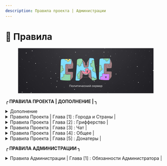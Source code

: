 ```yaml
---
description: Правила проекта | Администрации
---
```


# 📒 Правила

<figure><img src=".gitbook/assets/Oblozhka (1).jpg" alt=""><figcaption></figcaption></figure>

&#x20;                                                **╭** **ПРАВИЛА ПРОЕКТА | ДОПОЛНЕНИЕ | ╮**



<details>

<summary>Дополнение</summary>



* CountryMC игровой проект предназначеный для геймплея, и отдыха, он не несет в себе коммерческой деятельности.
* Игра на CountryMC является бесплатной, дополнения к геймплею за настоящие деньги ( Донат ), является лишь желанием игрока.
* CountryMC находиться вне политики, обсуждение мировой напряженности, и каких либо вооруженных конфликтов в мире, будет пресекаться Администраций.
* В случае если Администрация наказала Игрока, у игрока есть 24 часа на обжалование своего наказания. Администрация не имеет право наказывать игрока без доказательств. Во время разборок, Администратор обязан предоставить доказательства нарушения.
* CountryMC не поддерживает политику антисеметизма, Нацизма, Фашизма, Неонацизма, или какое либо проявление негатива к национальностям, и государствам.
* На проекте запрещено упоминание запрещенных на территории России | Белоруссии организаций.
* Игроки на проекте имеют право создавать государства с их мнением о вероисповедания и идеологии, CountryMC является игровым проектом, а свобода игроков играющих на нем превыше всего.

</details>

<details>

<summary>Правила Проекта | Глава [1] : Города и Страны |</summary>



1. **Создание города в неприспособленных для этого местах**\
   &#x20;<mark style="color:red;">◦  Наказание : Предупреждение. При неподчинении бан от 1 до 5 суток</mark>
2. **Создание города\союза с целью оскорбить кого либо**\
   &#x20;<mark style="color:red;">◦ Наказание : Бан от 1 до 15 суток и удаление города</mark>
3. **Создание региона не примыкающего к основному региону города**\
   &#x20;<mark style="color:red;">◦ Наказание : Предупреждение. При неподчинении бан от 1 до 5 суток и удаление региона</mark>
4. **Окружение другого города регионами своего города более чем на 75%**\
   &#x20;<mark style="color:red;">◦ Наказание : Предупреждение. При неподчинении бан от 1 до 15 суток и удаление города</mark>
5. **Создание регионов проходящих через крупные Реки, Проливы, Океаны и совмещенных с другим регионом города**\
   &#x20;<mark style="color:red;">◦ Наказание :  Предупреждение. При неподчинении бан от 1 до 5 суток и удаление региона</mark>
6. **Создание твинк-городов. Исключение: территории, на которые никто не претендует**\
   <mark style="color:red;">◦  Наказание : Предупреждение. При неподчинении бан от 1 до 15 суток и удаление города</mark>
7. **Создание города с  нечитаемыми буквами\символами**\
   <mark style="color:red;">◦  Наказание : Предупреждение. При неподчинении бан от 1 до 5 суток и удаление города и удаление города</mark>
8. **Запрещены постройки в воздухе, мап-арты и постройки под водой(площадь которых превышает 4 чанка)**\
   <mark style="color:red;">◦  Наказание : Предупреждение. При неподчинении бан от 1 до 5 суток и удаление города</mark>
9. **Создание города/страны с абсурдным названием. Решение об абсурдности названия принимает администрация**\
   <mark style="color:red;">◦  Наказание : Предупреждение с просьбой сменить название на корректное, если просьба не выполнена - принудительная смена названия на соответствующее текущему месту расположения название исторически и географически достоверного поселения, если в течении двух дней название было повторно измененно с нарушением - город принудительно станет руинами</mark>
10. **Создание города внутри территории другого города**\
    <mark style="color:red;">◦  Наказание : Предупреждение. При неподчинении бан от 1 до 5 суток и удаление города</mark>

</details>

<details>

<summary>Правила Проекта | Глава [2] : Грифферство |</summary>



1. **Вступление в город с целью воровства ресурсов из этого города**\
   &#x20;  <mark style="color:red;">◦  Наказание : Бан от 2 до 30 дней</mark>
2. **Намеренная порча ландшафта в городе или в радиусе 2 чанков вокруг города**\
   <mark style="color:red;">◦  Наказание : Бан от 2 до 30 дней</mark>
3. **Создание построек в городе в радиусе 2 чанков вокруг города, целью которых является: оскорбить, унизить, ухудшить внешнее состояние карты**\
   <mark style="color:red;">◦  Наказание : Бан от 2 до 10 дней</mark>
4. **Уничтожение или порча построек за пределами города, в радиусе 1 чанка вокруг города (торчащие из города здания, дороги между городами)**\
   <mark style="color:red;">◦  Наказание : Бан от 2 до 10 дней</mark>
5. **Убийство НПС(жителей), животных другого города**\
   <mark style="color:blue;">**Исключение : Во время рейда или если в городе включено ПВП**</mark>\
   <mark style="color:red;">◦  Наказание : Бан от 2 до 5 дней</mark>
6. **Создание или использование построек предназначенных для убийства (Трапка, Ловушка и т.д )**\
   <mark style="color:blue;">**Исключение : Создание или использование во время рейда**</mark>\
   <mark style="color:red;">◦  Наказание : Бан от 1 до 10 дней</mark>
7. **Блокирование выхода из порталов**\
   <mark style="color:red;">◦  Наказание : Бан от 10 до 30 дней</mark>
8. **Любой другой способ воровства ресурсов/разрушения блоков/убийства мобов и НПС в другом городе без разрешения мэра этого города**\
   <mark style="color:red;">◦  Наказание : Бан от 2 до 30 дней</mark>
9. **Убийство игроков в их городе**\
   <mark style="color:blue;">**Исключение : Во время рейда или если в городе включено ПВП**</mark>\
   <mark style="color:red;">◦  Наказание : Бан от нескольких часов до 5 дней</mark>

</details>

<details>

<summary>Правила Проекта | Глава [3] : Чат |</summary>



1. **Оскорбление игроков или их родных**\
   <mark style="color:red;">◦  Наказание : Мут от 20 до 2 часов</mark>
2. **Злоупотребление КАПСом**\
   <mark style="color:red;">◦  Наказание : Мут от 20 до 40 минут</mark>
3. **Флуд ( Более 2-х одинаковых сообщений ), или сообщений, несущих в себе смысл прошлого сообщения. Так-же флуд с дублирующим прошлым предложением, и началом следующего с таким же дублированием**\
   <mark style="color:red;">◦  Наказание : Мут от 20 до 40 минут | Повторное x2 |</mark>
4. **Оскорбление проекта**\
   <mark style="color:red;">◦  Наказание : Бан от 10 дней до Навсегда</mark>
5. **Выдача себя за другого человека**\
   <mark style="color:red;">◦  Наказание : Мут от 6 до 24 часов</mark>
6. &#x20;**Вводить игроков в заблуждение**\
   <mark style="color:red;">◦  Наказание : Мут от 20 до 40 минут или Бан от 1 до 24 часов</mark>
7. **Разжигание межнациональных розней**\
   <mark style="color:red;">◦  Наказание : Мут от 80 минут до 3 часов</mark>
8. **Травля игрока**\
   <mark style="color:red;">◦  Наказание : Мут от 1 до 6 часов</mark>
9. **Отправка бессодержательных сообщений**\
   <mark style="color:red;">◦  Наказание : Мут от 20 до 40 минут | Повторное x2 |</mark>
10. **Попрошайничество у администрации более одного раза**\
    <mark style="color:red;">◦  Наказание : Мут от 10 до 30 минут</mark>
11. **Администрация имеет право выдать наказание игроку, чьи сообщения могут испортить положительный игровой опыт других игроков**\
    <mark style="color:red;">◦  Наказание : Мут от 10 минут до 30 суток</mark>\


</details>

<details>

<summary>Правила Проекта | Глава [4] : Общее |</summary>



1. **Использование/Хранение постороннего программного обеспечения помогающего облегчить геймплей**\
   <mark style="color:red;">◦  Наказание : Бан от 7 до 45 дней</mark>\
   <mark style="color:blue;">**Признание до проверки снижает срок на 30% с округлением в большую сторону.**</mark>
2. **Никнеймы, содержащие в себе непристойную\оскорбительную суть**\
   <mark style="color:red;">◦  Наказание : Бан Навсегда</mark>
3. **Любое содействие нарушившим правила сервера игрокам**\
   <mark style="color:red;">◦  Наказание : Бан от 1 до 5 недель</mark>\
   <mark style="color:blue;">**Признание до проверки снижает срок на 30% с округлением в большую сторону.**</mark>
4. **Попытка обхода бана**\
   <mark style="color:red;">◦  Наказание : Бан от 1 до 5 недель</mark>
5. **Использование недоработок сервера**\
   <mark style="color:red;">◦  Наказание : Бан от 1 дня до Навсегда</mark>\
   <mark style="color:blue;">**Возможность избежать бана : Сообщить о баге администрации любыми возможными способами с ответной реакцией от администратора, к которому было обращение**</mark>
6. **Использоание авто рыбалки**\
   <mark style="color:red;">◦  Наказание : Кик и конфискация всех вещей включая сундуки и тп. с уловом</mark>
7. **Использование недоработок правил проекта, с целью их обхода**\
   <mark style="color:red;">◦  Наказание : Бан от 1 до 5 недель</mark>
8. **Реклама другого проекта**\
   <mark style="color:red;">◦  Наказание : Бан Навсегда</mark>
9. **Повторное нарушение в течении месяца**\
   <mark style="color:red;">◦  Наказание : Бан 1 до 5 дней</mark>
10. **Совершение каких-либо действий, направленных на дестабилизацию работы сервера**\
    <mark style="color:red;">◦  Наказание : Бан Навсегда</mark>
11. **Вход с чужого аккаунта без разрещения владельца**\
    <mark style="color:red;">◦  Наказание : Бан от 1 дня до Навсегда</mark>
12. **Попытка обмана Администрации \ Обман Администрации \ Угрозы Администрации  \ Обман игроков**\
    <mark style="color:red;">◦  Наказание : Бан от 1 дня до Навсегда</mark>
13. **Помеха работе администрации**\
    <mark style="color:red;">◦  Наказание : Бан от нескольких часов до 1 дня</mark>
14. **Оскорбление проекта**\
    <mark style="color:red;">◦  Наказание : Бан от нескольких часов до Навсегда</mark>

</details>

<details>

<summary>Правила Проекта | Глава [5] : Донатеры |</summary>

1. **Обман/введение игроков в заблуждение используя донат-привилегии или иные способы**\
   <mark style="color:red;">◦  Наказание : Снятие привилегии</mark>

</details>

&#x20;                                                **╭** **ПРАВИЛА АДМИНИСТРАЦИИ ╮**

<details>

<summary>Правила Администрации | Глава [1] : Обязанности Администратора |</summary>



* **Администратор обязан уважительно относиться к игроку**
* **Администратор не имеет право запрашивать такие данные как : Пароль ; Email и другие данные личного характера**
* **Администратор вправе оставлять за собой выбирать наказание, ориентируясь на тяжесть содеянного**
* **Администратор в случае выполнения своих обязанностей, должен телепортироваться к игроку, адекватно и спокойно выслушать его проблему.**
* **Администратор вправе отклонить жалобу\просьбу игрока в случае если при выполнении жалобы\просьбы будут нарушены стабильность сервера Экономика\Геймплей\Рп процесс, или же если жалоба\просьба противоречит правилам сервера.**
* **Презумпция невиновности : Администратор обязан в случае выдачи наказания объяснить причину выдачи наказания, и в случае запроса доказательств, обязан предоставить их в удобном варианте для игрока : Загрузить на YouTube ; ВК и т.д**
* **Администратор вправе вызвать подозрительного игрока на проверку ПО, в случае вызыва игрока - он становиться подозреваемым, и не имеет право выходить из игры, но имеет право свернуть игру для перехода в Дискорд.**
* **Администратор является лицом проекта, нарушение со стороны Администратора недопустимы, в случае если Администратор нарушил правила проекта, выдавать наказание самому себе - ЗАПРЕЩЕНО, В случае нарушении со стороны Администратора, решать наказание будет старший состав.**
* **Администратор обязан проводить в игре более 3-х часов, а в неделю не менее 15-ти часов.**
* **Администратор вправе взять отпуск, при наличии уважительной причины. Также отпуск можно взять в случае хорошей работы, и предоставлении всех доказательств вашей работы.**
* **Запрос на отпуск необходимо писать лично Руководящему составу Администрации.**
* **Администратор в случае проверки подозреваемого на ПО, обязан записывать данный процесс.** \
  \


</details>

